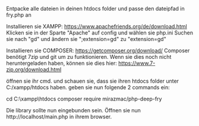 Entpacke alle dateien in deinen htdocs folder und passe den dateipfad in fry.php an
 

Installieren sie XAMPP: https://www.apachefriends.org/de/download.html
Klicken sie in der Sparte "Apache" auf config und wählen sie php.ini
Suchen sie nach "gd" und ändern sie ";extension=gd" zu "extension=gd"


Installieren sie COMPOSER: https://getcomposer.org/download/
Composer benötigt 7zip und git um zu funktionieren. Wenn sie dies noch nicht heruntergeladen haben, können sie dies hier:
https://www.7-zip.org/download.html

öffnen sie ihr cmd. und schauen sie, dass sie ihren htdocs folder unter C:/xampp/htdocs haben.
geben sie nun folgende 2 commands ein:

cd C:\xampp\htdocs
composer require mirazmac/php-deep-fry

Die library sollte nun eingebunden sein. Öffnen sie nun http://localhost/main.php in ihrem browser.

